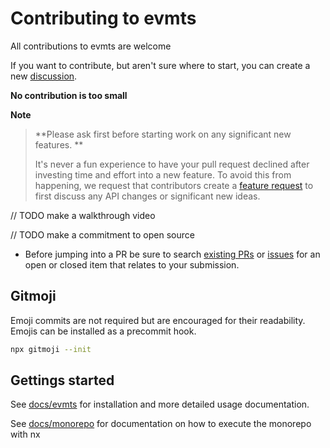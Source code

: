 # Contributing to evmts

All contributions to evmts are welcome

If you want to contribute, but aren't sure where to start, you can create a new [discussion](https://github.com/evmts/evmts-monorepo/discussions).

**No contribution is too small**

**Note**

> **Please ask first before starting work on any significant new features. **
>
> It's never a fun experience to have your pull request declined after investing time and effort into a new feature. To avoid this from happening, we request that contributors create a [feature request](https://github.com/evmts/evmts-monorepo/discussions/new?category=ideas) to first discuss any API changes or significant new ideas.

// TODO make a walkthrough video

// TODO make a commitment to open source

- Before jumping into a PR be sure to search [existing PRs](https://github.com/evmts/evmts-monorepo/pulls) or [issues](https://github.com/evmts/evmts-monorepo/issues) for an open or closed item that relates to your submission.

## Gitmoji

Emoji commits are not required but are encouraged for their readability. Emojis can be installed as a precommit hook.

```bash
npx gitmoji --init
```

## Gettings started

See [docs/evmts](https://github.com/evmts/evmts-monorepo-monorepo/tree/main/docs/evmts) for installation and more detailed usage documentation.

See [docs/monorepo](https://github.com/evmts/evmts-monorepo-monorepo/tree/main/docs/monorepo) for documentation on how to execute the monorepo with nx
